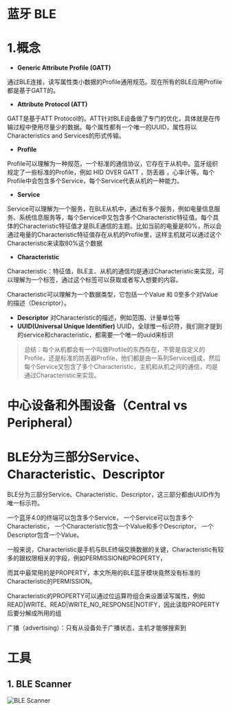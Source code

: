 # 蓝牙 BLE


# 1.概念

- **Generic Attribute Profile (GATT)**

通过BLE连接，读写属性类小数据的Profile通用规范。现在所有的BLE应用Profile都是基于GATT的。

- **Attribute Protocol (ATT)**

GATT是基于ATT Protocol的。ATT针对BLE设备做了专门的优化，具体就是在传输过程中使用尽量少的数据。每个属性都有一个唯一的UUID，属性将以Characteristics and Services的形式传输。

- **Profile**

Profile可以理解为一种规范，一个标准的通信协议，它存在于从机中。蓝牙组织规定了一些标准的Profile，例如 HID OVER GATT ，防丢器 ，心率计等。每个Profile中会包含多个Service，每个Service代表从机的一种能力。

- **Service**

Service可以理解为一个服务，在BLE从机中，通过有多个服务，例如电量信息服务、系统信息服务等，每个Service中又包含多个Characteristic特征值。每个具体的Characteristic特征值才是BLE通信的主题。比如当前的电量是80%，所以会通过电量的Characteristic特征值存在从机的Profile里，这样主机就可以通过这个Characteristic来读取80%这个数据

- **Characteristic**

Characteristic：特征值，BLE主、从机的通信均是通过Characteristic来实现，可以理解为一个标签，通过这个标签可以获取或者写入想要的内容。

Characteristic可以理解为一个数据类型，它包括一个Value 和 0至多个对Value的描述（Descriptor）。

- **Descriptor**
对Characteristic的描述，例如范围、计量单位等
- **UUID(Universal Unique Identifier)**
UUID，全球惟一标识符，我们刚才提到的service和characteristic，都需要一个唯一的uuid来标识


> 总结：每个从机都会有一个叫做Profile的东西存在，不管是自定义的Profile，还是标准的防丢器Profile，他们都是由一系列Service组成，然后每个Service又包含了多个Characteristic，主机和从机之间的通信，均是通过Characteristic来实现。
# 中心设备和外围设备（Central vs Peripheral）

# BLE分为三部分Service、Characteristic、Descriptor

BLE分为三部分Service、Characteristic、Descriptor，这三部分都由UUID作为唯一标示符。

一个蓝牙4.0的终端可以包含多个Service，
一个Service可以包含多个Characteristic，
一个Characteristic包含一个Value和多个Descriptor，
一个Descriptor包含一个Value。


一般来说，Characteristic是手机与BLE终端交换数据的关键，Characteristic有较多的跟权限相关的字段，例如PERMISSION和PROPERTY，

而其中最常用的是PROPERTY，本文所用的BLE蓝牙模块竟然没有标准的Characteristic的PERMISSION。

Characteristic的PROPERTY可以通过位运算符组合来设置读写属性，例如READ|WRITE、READ|WRITE_NO_RESPONSE|NOTIFY，因此读取PROPERTY后要分解成所用的组



广播（advertising）：只有从设备处于广播状态，主机才能够搜索到
# 工具

## 1. BLE Scanner
![BLE Scanner](https://s1.ax1x.com/2017/09/14/nfiVJ.png)
